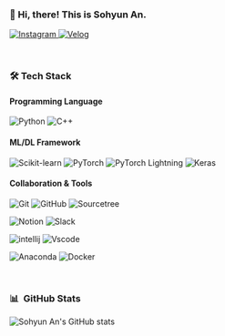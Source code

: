 <!--
**cownow4425/cownow4425** is a ✨ _special_ ✨ repository because its `README.md` (this file) appears on your GitHub profile.

Here are some ideas to get you started:

- 🔭 I’m currently working on ...
- 🌱 I’m currently learning ...
- 👯 I’m looking to collaborate on ...
- 🤔 I’m looking for help with ...
- 💬 Ask me about ...
- 📫 How to reach me: ...
- 😄 Pronouns: ...
- ⚡ Fun fact: ...
-->

<h3><b> 🥑 Hi, there! This is Sohyun An. </b></h3>
<p>
<a href="https://www.instagram.com/sohyeon__an/">
    <img alt="Instagram" src ="https://img.shields.io/badge/instagram-e4405f.svg?&style=for-the-badge&logo=instagram&logoColor=white"/>
</a>
<a href="https://velog.io/@cownow">
    <img alt="Velog" src ="https://img.shields.io/badge/VELOG-1DBF73.svg?&style=for-the-badge&logo=vonage&logoColor=white"/>
</a>
</p>
</br>

<h3><b> 🛠 Tech Stack </b></h3>
<h4><b> Programming Language </b></h4>
<p>
<img alt="Python" src ="https://img.shields.io/badge/python-3776AB.svg?&style=for-the-badge&logo=Python&logoColor=white"/>
<img alt="C++" src ="https://img.shields.io/badge/c++-00599C.svg?&style=for-the-badge&logo=c%2B%2B&logoColor=white"/>
</p>
<h4><b> ML/DL Framework </b></h4>
<p>
<img alt="Scikit-learn" src ="https://img.shields.io/badge/scikit_learn-F7931E.svg?&style=for-the-badge&logo=scikit-learn&logoColor=white"/>
<img alt="PyTorch" src ="https://img.shields.io/badge/pytorch-EE4C2C.svg?&style=for-the-badge&logo=pytorch&logoColor=white"/>
<img alt="PyTorch Lightning" src ="https://img.shields.io/badge/pytorchlightning-792ee5.svg?&style=for-the-badge&logo=pytorchlightning&logoColor=white"/>
<img alt="Keras" src ="https://img.shields.io/badge/keras-D00000.svg?&style=for-the-badge&logo=keras&logoColor=white"/>
</p>
<!-- <h4><b> DataBase </b></h4>
<p>
<img alt="MongoDB" src ="https://img.shields.io/badge/mongodb-47a248.svg?&style=for-the-badge&logo=mongodb&logoColor=white"/>
<img alt="Oracle" src ="https://img.shields.io/badge/oracle-F80000.svg?&style=for-the-badge&logo=oracle&logoColor=white"/>
</p> -->
<h4><b> Collaboration & Tools </b></h4>
<p>
<img alt="Git" src ="https://img.shields.io/badge/git-f05032.svg?&style=for-the-badge&logo=git&logoColor=white"/>
<img alt="GitHub" src ="https://img.shields.io/badge/github-181717.svg?&style=for-the-badge&logo=github&logoColor=white"/>
<img alt="Sourcetree" src ="https://img.shields.io/badge/sourcetree-0052CC.svg?&style=for-the-badge&logo=sourcetree&logoColor=white"/>
</p>
<p>
<img alt="Notion" src ="https://img.shields.io/badge/notion-000000.svg?&style=for-the-badge&logo=notion&logoColor=white"/>
<img alt="Slack" src ="https://img.shields.io/badge/slack-4A154B.svg?&style=for-the-badge&logo=slack&logoColor=white"/>
</p>
<p>
<img alt="intellij" src ="https://img.shields.io/badge/intellij-000000.svg?&style=for-the-badge&logo=IntelliJ IDEA&logoColor=white"/>
<img alt="Vscode" src ="https://img.shields.io/badge/vs code-007ACC.svg?&style=for-the-badge&logo=visualstudiocode&logoColor=white"/>
</p>
<p>
<img alt="Anaconda" src ="https://img.shields.io/badge/anaconda-44A833.svg?&style=for-the-badge&logo=anaconda&logoColor=white"/>
<img alt="Docker" src ="https://img.shields.io/badge/docker-2496ED.svg?&style=for-the-badge&logo=docker&logoColor=white"/>
</p>
</br>


### 📊 &nbsp;GitHub Stats
![Sohyun An's GitHub stats](https://github-readme-stats.vercel.app/api?username=cownow4425&show_icons=true&theme=vue-dark)

<!-- [![Top Langs](https://github-readme-stats.vercel.app/api/top-langs/?username=cownow4425&layout=compact&theme=vue-dark&langs_count=6)](https://github.com/anuraghazra/github-readme-stats)
 -->
